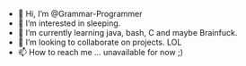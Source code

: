 - 👋 Hi, I’m @Grammar-Programmer
- 👀 I’m interested in sleeping.
- 🌱 I’m currently learning java, bash, C and maybe Brainfuck.
- 💞️ I’m looking to collaborate on projects. LOL
- 📫 How to reach me ... unavailable for now ;)

<!---
Grammar-Programmer/Grammar-Programmer is a ✨ special ✨ repository because its `README.md` (this file) appears on your GitHub profile.
You can click the Preview link to take a look at your changes.
--->
